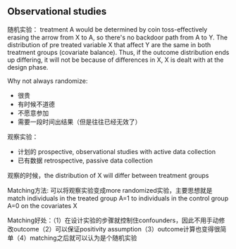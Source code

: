 ## Observational studies

随机实验： treatment A would be determined by coin toss-effectively erasing the arrow from X to A, so there's no backdoor path from A to Y. The distribution of pre treated variable X that affect Y are the same in both treatment groups (covariate balance). Thus, if the outcome distribution ends up differing, it will not be because of differences in X, X is dealt with at the design phase.

Why not always randomize:
- 很贵
- 有时候不道德
- 不愿意参加
- 需要一段时间出结果（但是往往已经无效了）

观察实验：
- 计划的 prospective, observational studies with active data collection
- 已有数据 retrospective, passive data collection 

观察的时候，the distribution of X will differ between treatment groups

Matching方法: 可以将观察实验变成more randomized实验，主要思想就是match individuals in the treated group A=1 to individuals in the control group A=0 on the covariates X

Matching好处：（1）在设计实验的步骤就控制住confounders，因此不用手动修改outcome（2）可以保证positivity assumption（3）outcome计算也变得很简单（4）matching之后就可以认为是个随机实验

